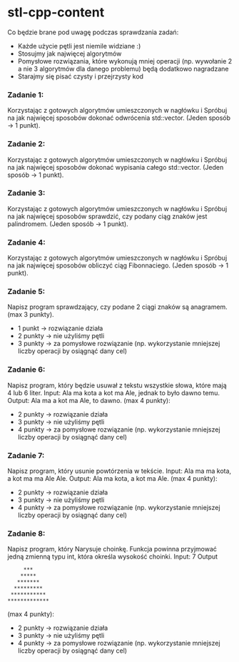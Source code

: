 # stl-cpp-content
Co będzie brane pod uwagę podczas sprawdzania zadań:
- Każde użycie pętli jest niemile widziane :)
- Stosujmy jak najwięcej algorytmów
- Pomysłowe rozwiązania, które wykonują mniej operacji (np. wywołanie 2 a nie 3 algorytmów dla danego problemu) będą dodatkowo nagradzane
- Starajmy się pisać czysty i przejrzysty kod

### Zadanie 1:
Korzystając z gotowych algorytmów umieszczonych w nagłówku <algorithm> i <numeric>
Spróbuj na jak najwięcej sposobów dokonać odwrócenia std::vector<int>. 
(Jeden sposób -> 1 punkt).

### Zadanie 2:
Korzystając z gotowych algorytmów umieszczonych w nagłówku <algorithm> i <numeric>
Spróbuj na jak najwięcej sposobów dokonać wypisania całego std::vector<int>.
(Jeden sposób -> 1 punkt).

### Zadanie 3:
Korzystając z gotowych algorytmów umieszczonych w nagłówku <algorithm> i <numeric>
Spróbuj na jak najwięcej sposobów sprawdzić, czy podany ciąg znaków jest palindromem.
(Jeden sposób -> 1 punkt).

### Zadanie 4:
Korzystając z gotowych algorytmów umieszczonych w nagłówku <algorithm> i <numeric>
Spróbuj na jak najwięcej sposobów obliczyć ciąg Fibonnaciego.
(Jeden sposób -> 1 punkt).

### Zadanie 5:
Napisz program sprawdzający, czy podane 2 ciągi znaków są anagramem. 
(max 3 punkty).
- 1 punkt -> rozwiązanie działa 
- 2 punkty -> nie użyliśmy pętli 
- 3 punkty -> za pomysłowe rozwiązanie (np. wykorzystanie mniejszej liczby operacji by osiągnąć dany cel)

### Zadanie 6:
Napisz program, który będzie usuwał z tekstu wszystkie słowa, które mają 4 lub 6 liter.
Input: Ala ma kota a kot ma Ale, jednak to było dawno temu.
Output: Ala ma a kot ma Ale, to dawno.
(max 4 punkty):
- 2 punkty -> rozwiązanie działa 
- 3 punkty -> nie użyliśmy pętli 
- 4 punkty -> za pomysłowe rozwiązanie (np. wykorzystanie mniejszej liczby operacji by osiągnąć dany cel)

### Zadanie 7:
Napisz program, który usunie powtórzenia w tekście.
Input: Ala ma ma kota, a kot ma ma Ale Ale.
Output: Ala ma kota, a kot ma Ale.
(max 4 punkty):
- 2 punkty -> rozwiązanie działa 
- 3 punkty -> nie użyliśmy pętli 
- 4 punkty -> za pomysłowe rozwiązanie (np. wykorzystanie mniejszej liczby operacji by osiągnąć dany cel)

### Zadanie 8:
Napisz program, który Narysuje choinkę. Funkcja powinna przyjmować jedną zmienną typu
int, która określa wysokość choinki. 
Input: 7
Output
```      *      
     ***  
    *****
   *******
  *********
 ***********
************* 
```
(max 4 punkty):
- 2 punkty -> rozwiązanie działa 
- 3 punkty -> nie użyliśmy pętli 
- 4 punkty -> za pomysłowe rozwiązanie (np. wykorzystanie mniejszej liczby operacji by osiągnąć dany cel)

